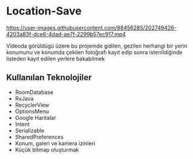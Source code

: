 # Location-Save

https://user-images.githubusercontent.com/88456285/202749426-4203a83f-dce6-4dad-ae7f-2299b57ec917.mp4

Videoda görüldügü üzere bu projemde gidilen, gezilen herhangi bir yerin konumunu ve konumda çekilen fotoğrafı
kayıt edip sonra istenildiğinde listeden kayıt edilen yerlere bakabilmek

## Kullanılan Teknolojiler 

- RoomDatabase
- RxJava
- RecyclerView
- OptionsMenu
- Google Haritalar
- Intent
- Serializable
- SharedPreferences
- Konum, galeri ve kamera izinleri
- Küçük bitmap oluşturmak
